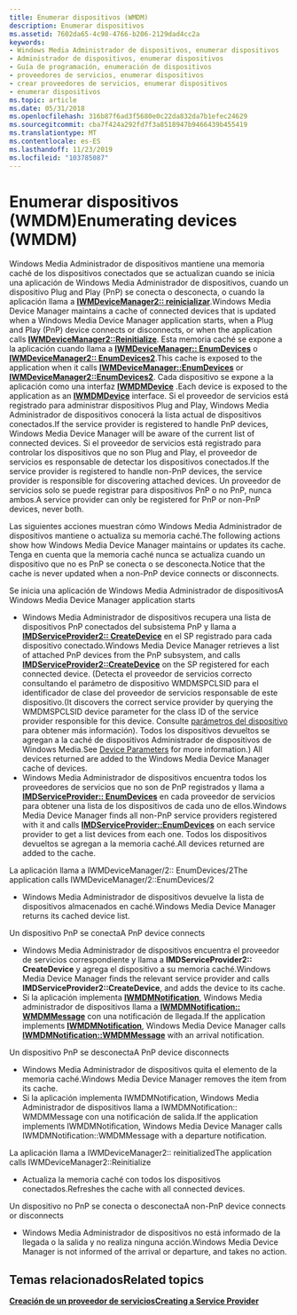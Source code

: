```yaml
---
title: Enumerar dispositivos (WMDM)
description: Enumerar dispositivos
ms.assetid: 7602da65-4c98-4766-b206-2129dad4cc2a
keywords:
- Windows Media Administrador de dispositivos, enumerar dispositivos
- Administrador de dispositivos, enumerar dispositivos
- Guía de programación, enumeración de dispositivos
- proveedores de servicios, enumerar dispositivos
- crear proveedores de servicios, enumerar dispositivos
- enumerar dispositivos
ms.topic: article
ms.date: 05/31/2018
ms.openlocfilehash: 316b87f6ad3f5680e0c22da832da7b1efec24629
ms.sourcegitcommit: cba7f424a292fd7f3a8518947b9466439b455419
ms.translationtype: MT
ms.contentlocale: es-ES
ms.lasthandoff: 11/23/2019
ms.locfileid: "103785087"
---
```

# <a name="enumerating-devices-wmdm"></a><span data-ttu-id="d053c-109">Enumerar dispositivos (WMDM)</span><span class="sxs-lookup"><span data-stu-id="d053c-109">Enumerating devices (WMDM)</span></span>

<span data-ttu-id="d053c-110">Windows Media Administrador de dispositivos mantiene una memoria caché de los dispositivos conectados que se actualizan cuando se inicia una aplicación de Windows Media Administrador de dispositivos, cuando un dispositivo Plug and Play (PnP) se conecta o desconecta, o cuando la aplicación llama a [**IWMDeviceManager2:: reinicializar**](/windows/desktop/api/mswmdm/nf-mswmdm-iwmdevicemanager2-reinitialize).</span><span class="sxs-lookup"><span data-stu-id="d053c-110">Windows Media Device Manager maintains a cache of connected devices that is updated when a Windows Media Device Manager application starts, when a Plug and Play (PnP) device connects or disconnects, or when the application calls [**IWMDeviceManager2::Reinitialize**](/windows/desktop/api/mswmdm/nf-mswmdm-iwmdevicemanager2-reinitialize).</span></span> <span data-ttu-id="d053c-111">Esta memoria caché se expone a la aplicación cuando llama a [**IWMDeviceManager:: EnumDevices**](/windows/desktop/api/mswmdm/nf-mswmdm-iwmdevicemanager-enumdevices) o [**IWMDeviceManager2:: EnumDevices2**](/windows/desktop/api/mswmdm/nf-mswmdm-iwmdevicemanager2-enumdevices2).</span><span class="sxs-lookup"><span data-stu-id="d053c-111">This cache is exposed to the application when it calls [**IWMDeviceManager::EnumDevices**](/windows/desktop/api/mswmdm/nf-mswmdm-iwmdevicemanager-enumdevices) or [**IWMDeviceManager2::EnumDevices2**](/windows/desktop/api/mswmdm/nf-mswmdm-iwmdevicemanager2-enumdevices2).</span></span> <span data-ttu-id="d053c-112">Cada dispositivo se expone a la aplicación como una interfaz [**IWMDMDevice**](/windows/desktop/api/mswmdm/nn-mswmdm-iwmdmdevice) .</span><span class="sxs-lookup"><span data-stu-id="d053c-112">Each device is exposed to the application as an [**IWMDMDevice**](/windows/desktop/api/mswmdm/nn-mswmdm-iwmdmdevice) interface.</span></span> <span data-ttu-id="d053c-113">Si el proveedor de servicios está registrado para administrar dispositivos Plug and Play, Windows Media Administrador de dispositivos conocerá la lista actual de dispositivos conectados.</span><span class="sxs-lookup"><span data-stu-id="d053c-113">If the service provider is registered to handle PnP devices, Windows Media Device Manager will be aware of the current list of connected devices.</span></span> <span data-ttu-id="d053c-114">Si el proveedor de servicios está registrado para controlar los dispositivos que no son Plug and Play, el proveedor de servicios es responsable de detectar los dispositivos conectados.</span><span class="sxs-lookup"><span data-stu-id="d053c-114">If the service provider is registered to handle non-PnP devices, the service provider is responsible for discovering attached devices.</span></span> <span data-ttu-id="d053c-115">Un proveedor de servicios solo se puede registrar para dispositivos PnP o no PnP, nunca ambos.</span><span class="sxs-lookup"><span data-stu-id="d053c-115">A service provider can only be registered for PnP or non-PnP devices, never both.</span></span>

<span data-ttu-id="d053c-116">Las siguientes acciones muestran cómo Windows Media Administrador de dispositivos mantiene o actualiza su memoria caché.</span><span class="sxs-lookup"><span data-stu-id="d053c-116">The following actions show how Windows Media Device Manager maintains or updates its cache.</span></span> <span data-ttu-id="d053c-117">Tenga en cuenta que la memoria caché nunca se actualiza cuando un dispositivo que no es PnP se conecta o se desconecta.</span><span class="sxs-lookup"><span data-stu-id="d053c-117">Notice that the cache is never updated when a non-PnP device connects or disconnects.</span></span>

<span data-ttu-id="d053c-118">Se inicia una aplicación de Windows Media Administrador de dispositivos</span><span class="sxs-lookup"><span data-stu-id="d053c-118">A Windows Media Device Manager application starts</span></span>

-   <span data-ttu-id="d053c-119">Windows Media Administrador de dispositivos recupera una lista de dispositivos PnP conectados del subsistema PnP y llama a [**IMDServiceProvider2:: CreateDevice**](/windows/desktop/api/mswmdm/nf-mswmdm-imdserviceprovider2-createdevice) en el SP registrado para cada dispositivo conectado.</span><span class="sxs-lookup"><span data-stu-id="d053c-119">Windows Media Device Manager retrieves a list of attached PnP devices from the PnP subsystem, and calls [**IMDServiceProvider2::CreateDevice**](/windows/desktop/api/mswmdm/nf-mswmdm-imdserviceprovider2-createdevice) on the SP registered for each connected device.</span></span> <span data-ttu-id="d053c-120">(Detecta el proveedor de servicios correcto consultando el parámetro de dispositivo WMDMSPCLSID para el identificador de clase del proveedor de servicios responsable de este dispositivo.</span><span class="sxs-lookup"><span data-stu-id="d053c-120">(It discovers the correct service provider by querying the WMDMSPCLSID device parameter for the class ID of the service provider responsible for this device.</span></span> <span data-ttu-id="d053c-121">Consulte [parámetros del dispositivo](device-parameters.md) para obtener más información). Todos los dispositivos devueltos se agregan a la caché de dispositivos Administrador de dispositivos de Windows Media.</span><span class="sxs-lookup"><span data-stu-id="d053c-121">See [Device Parameters](device-parameters.md) for more information.) All devices returned are added to the Windows Media Device Manager cache of devices.</span></span>
-   <span data-ttu-id="d053c-122">Windows Media Administrador de dispositivos encuentra todos los proveedores de servicios que no son de PnP registrados y llama a [**IMDServiceProvider:: EnumDevices**](/windows/desktop/api/mswmdm/nf-mswmdm-imdserviceprovider-enumdevices) en cada proveedor de servicios para obtener una lista de los dispositivos de cada uno de ellos.</span><span class="sxs-lookup"><span data-stu-id="d053c-122">Windows Media Device Manager finds all non-PnP service providers registered with it and calls [**IMDServiceProvider::EnumDevices**](/windows/desktop/api/mswmdm/nf-mswmdm-imdserviceprovider-enumdevices) on each service provider to get a list devices from each one.</span></span> <span data-ttu-id="d053c-123">Todos los dispositivos devueltos se agregan a la memoria caché.</span><span class="sxs-lookup"><span data-stu-id="d053c-123">All devices returned are added to the cache.</span></span>

<span data-ttu-id="d053c-124">La aplicación llama a IWMDeviceManager/2:: EnumDevices/2</span><span class="sxs-lookup"><span data-stu-id="d053c-124">The application calls IWMDeviceManager/2::EnumDevices/2</span></span>

-   <span data-ttu-id="d053c-125">Windows Media Administrador de dispositivos devuelve la lista de dispositivos almacenados en caché.</span><span class="sxs-lookup"><span data-stu-id="d053c-125">Windows Media Device Manager returns its cached device list.</span></span>

<span data-ttu-id="d053c-126">Un dispositivo PnP se conecta</span><span class="sxs-lookup"><span data-stu-id="d053c-126">A PnP device connects</span></span>

-   <span data-ttu-id="d053c-127">Windows Media Administrador de dispositivos encuentra el proveedor de servicios correspondiente y llama a **IMDServiceProvider2:: CreateDevice** y agrega el dispositivo a su memoria caché.</span><span class="sxs-lookup"><span data-stu-id="d053c-127">Windows Media Device Manager finds the relevant service provider and calls **IMDServiceProvider2::CreateDevice**, and adds the device to its cache.</span></span>
-   <span data-ttu-id="d053c-128">Si la aplicación implementa [**IWMDMNotification**](/windows/desktop/api/mswmdm/nn-mswmdm-iwmdmnotification), Windows Media administrador de dispositivos llama a [**IWMDMNotification:: WMDMMessage**](/windows/desktop/api/mswmdm/nf-mswmdm-iwmdmnotification-wmdmmessage) con una notificación de llegada.</span><span class="sxs-lookup"><span data-stu-id="d053c-128">If the application implements [**IWMDMNotification**](/windows/desktop/api/mswmdm/nn-mswmdm-iwmdmnotification), Windows Media Device Manager calls [**IWMDMNotification::WMDMMessage**](/windows/desktop/api/mswmdm/nf-mswmdm-iwmdmnotification-wmdmmessage) with an arrival notification.</span></span>

<span data-ttu-id="d053c-129">Un dispositivo PnP se desconecta</span><span class="sxs-lookup"><span data-stu-id="d053c-129">A PnP device disconnects</span></span>

-   <span data-ttu-id="d053c-130">Windows Media Administrador de dispositivos quita el elemento de la memoria caché.</span><span class="sxs-lookup"><span data-stu-id="d053c-130">Windows Media Device Manager removes the item from its cache.</span></span>
-   <span data-ttu-id="d053c-131">Si la aplicación implementa IWMDMNotification, Windows Media Administrador de dispositivos llama a IWMDMNotification:: WMDMMessage con una notificación de salida.</span><span class="sxs-lookup"><span data-stu-id="d053c-131">If the application implements IWMDMNotification, Windows Media Device Manager calls IWMDMNotification::WMDMMessage with a departure notification.</span></span>

<span data-ttu-id="d053c-132">La aplicación llama a IWMDeviceManager2:: reinitialized</span><span class="sxs-lookup"><span data-stu-id="d053c-132">The application calls IWMDeviceManager2::Reinitialize</span></span>

-   <span data-ttu-id="d053c-133">Actualiza la memoria caché con todos los dispositivos conectados.</span><span class="sxs-lookup"><span data-stu-id="d053c-133">Refreshes the cache with all connected devices.</span></span>

<span data-ttu-id="d053c-134">Un dispositivo no PnP se conecta o desconecta</span><span class="sxs-lookup"><span data-stu-id="d053c-134">A non-PnP device connects or disconnects</span></span>

-   <span data-ttu-id="d053c-135">Windows Media Administrador de dispositivos no está informado de la llegada o la salida y no realiza ninguna acción.</span><span class="sxs-lookup"><span data-stu-id="d053c-135">Windows Media Device Manager is not informed of the arrival or departure, and takes no action.</span></span>

## <a name="related-topics"></a><span data-ttu-id="d053c-136">Temas relacionados</span><span class="sxs-lookup"><span data-stu-id="d053c-136">Related topics</span></span>

<dl> <dt>

[<span data-ttu-id="d053c-137">**Creación de un proveedor de servicios**</span><span class="sxs-lookup"><span data-stu-id="d053c-137">**Creating a Service Provider**</span></span>](creating-a-service-provider.md)
</dt> </dl>

 

 




